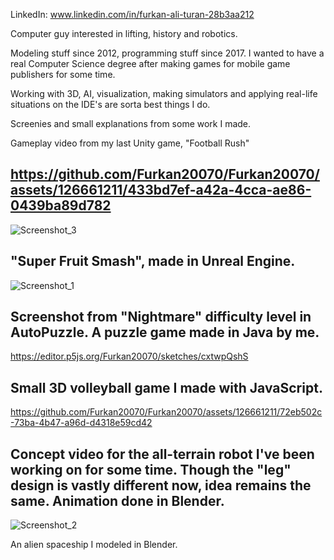 LinkedIn: www.linkedin.com/in/furkan-ali-turan-28b3aa212

Computer guy interested in lifting, history and robotics.

Modeling stuff since 2012, programming stuff since 2017. I wanted to have a real Computer Science degree after making games for mobile game publishers for some time.

Working with 3D, AI, visualization, making simulators and applying real-life situations on the IDE's are sorta best things I do. 

Screenies and small explanations from some work I made. 


Gameplay video from my last Unity game, "Football Rush"

https://github.com/Furkan20070/Furkan20070/assets/126661211/433bd7ef-a42a-4cca-ae86-0439ba89d782
------------------------------------------------------------------------------------------

![Screenshot_3](https://github.com/Furkan20070/Furkan20070/assets/126661211/bd3bcd98-4eb0-45be-8c01-9cd98a5fbb0c) 

"Super Fruit Smash", made in Unreal Engine.
------------------------------------------------------------------------------------------

![Screenshot_1](https://github.com/Furkan20070/Furkan20070/assets/126661211/ef778a28-3579-4ee6-9dbd-101ff103300b)

Screenshot from "Nightmare" difficulty level in AutoPuzzle. A puzzle game made in Java by me. 
------------------------------------------------------------------------------------------

https://editor.p5js.org/Furkan20070/sketches/cxtwpQshS 

Small 3D volleyball game I made with JavaScript.
------------------------------------------------------------------------------------------
https://github.com/Furkan20070/Furkan20070/assets/126661211/72eb502c-73ba-4b47-a96d-d4318e59cd42

Concept video for the all-terrain robot I've been working on for some time. Though the "leg" design is vastly different now, idea remains the same. Animation done in Blender.
------------------------------------------------------------------------------------------
![Screenshot_2](https://github.com/Furkan20070/Furkan20070/assets/126661211/b72ca7ab-d679-427b-9203-3ef440e69b36)

An alien spaceship I modeled in Blender.






